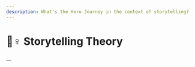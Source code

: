 ```yaml
---
description: What's the Hero Journey in the context of storytelling?
---
```


# 🦸♀ Storytelling Theory

__
